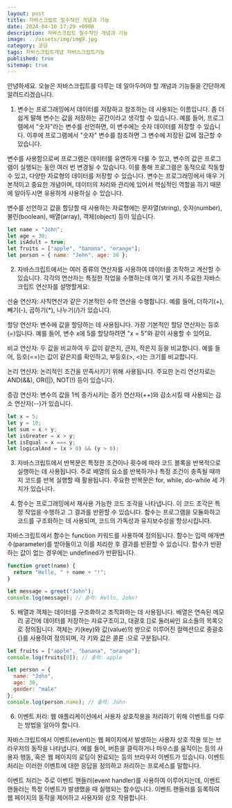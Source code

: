 ```yaml
---
layout: post
title: 자바스크립트 필수적인 개념과 기능
date: 2024-04-10 17:29 +0900
description: 자바스크립트 필수적인 개념과 기능
image: ../assets/img/img9.jpg
category: 코딩
tags: 자바스크립트개념 자바스크립트기능 
published: true
sitemap: true
---
```


안녕하세요. 오늘은 자바스크립트를 다루는 데 알아두어야 할 개념과 기능들을 간단하게 알려드리겠습니다.

1. 변수는 프로그래밍에서 데이터를 저장하고 참조하는 데 사용되는 이름입니다. 좀 더 쉽게 말해 변수는 값을 저장하는 공간이라고 생각할 수 있습니다. 예를 들어, 프로그램에서 "숫자"라는 변수를 선언하면, 이 변수에는 숫자 데이터를 저장할 수 있습니다. 이후에 프로그램에서 "숫자" 변수를 참조하면 그 변수에 저장된 값에 접근할 수 있습니다.

변수를 사용함으로써 프로그램은 데이터를 유연하게 다룰 수 있고, 변수의 값은 프로그램이 실행되는 동안 여러 번 변경될 수 있습니다. 이를 통해 프로그램은 동적으로 작동할 수 있고, 다양한 자료형의 데이터를 저장할 수 있습니다. 변수는 프로그래밍에서 매우 기본적이고 중요한 개념이며, 데이터의 처리와 관리에 있어서 핵심적인 역할을 하기 때문에 알아두시면 유용하게 사용하실 수 있습니다.

변수를 선언하고 값을 할당할 때 사용하는 자료형에는 문자열(string), 숫자(number), 불린(boolean), 배열(array), 객체(object) 등이 있습니다.

````javascript
let name = "John";
let age = 30;
let isAdult = true;
let fruits = ["apple", "banana", "orange"];
let person = { name: "John", age: 30 };
````

2. 자바스크립트에서는 여러 종류의 연산자를 사용하여 데이터를 조작하고 계산할 수 있습니다. 각각의 연산자는 특정한 작업을 수행하는데 여기 몇 가지 주요한 자바스크립트 연산자를 설명할게요:

산술 연산자: 사칙연산과 같은 기본적인 수학 연산을 수행합니다. 예를 들어, 더하기(+), 빼기(-), 곱하기(*), 나누기(/)가 있습니다.

할당 연산자: 변수에 값을 할당하는 데 사용됩니다. 가장 기본적인 할당 연산자는 등호(=)입니다. 예를 들어, 변수 x에 5를 할당하려면 "x = 5"와 같이 사용할 수 있어요.

비교 연산자: 두 값을 비교하여 두 값이 같은지, 큰지, 작은지 등을 비교합니다. 예를 들어, 등호(==)는 값이 같은지를 확인하고, 부등호(>, <)는 크기를 비교합니다.

논리 연산자: 논리적인 조건을 만족시키기 위해 사용됩니다. 주요한 논리 연산자로는 AND(&&), OR(||), NOT(!) 등이 있습니다.

증감 연산자: 변수의 값을 1씩 증가시키는 증가 연산자(++)와 감소시킬 때 사용되는 감소 연산자(--)가 있습니다.

````javascript
let x = 5;
let y = 10;
let sum = x + y;
let isGreater = x > y;
let isEqual = x === y;
let logicalAnd = (x > 0) && (y > 0);
````

3. 자바스크립트에서 반복문은 특정한 조건이나 횟수에 따라 코드 블록을 반복적으로 실행하는 데 사용됩니다. 주로 배열의 요소를 반복하거나 특정 조건이 충족될 때까지 코드를 반복 실행할 때 활용됩니다. 주요한 반복문은 for, while, do-while 세 가지가 있습니다.


4. 함수는 프로그래밍에서 재사용 가능한 코드 조각을 나타냅니다. 이 코드 조각은 특정 작업을 수행하고 그 결과를 반환할 수 있습니다. 함수는 프로그램을 모듈화하고 코드를 구조화하는 데 사용되며, 코드의 가독성과 유지보수성을 향상시킵니다.

자바스크립트에서 함수는 function 키워드를 사용하여 정의됩니다. 함수는 입력 매개변수(parameter)를 받아들이고 이를 처리한 후 결과를 반환할 수 있습니다. 함수가 반환하는 값이 없는 경우에는 undefined가 반환됩니다.

````javascript
function greet(name) {
  return "Hello, " + name + "!";
}

let message = greet("John");
console.log(message); // 출력: Hello, John!
````

5. 배열과 객체는 데이터를 구조화하고 조직화하는 데 사용됩니다.
배열은 연속된 메모리 공간에 데이터를 저장하는 자료구조이고, 대괄호 []로 둘러싸인 요소들의 목록으로 정의됩니다. 
객체는 키(key)와 값(value)의 쌍으로 이루어진 컬렉션으로 중괄호 {}를 사용하여 정의되며, 각 키와 값은 콜론 :으로 구분됩니다.

````javascript
let fruits = ["apple", "banana", "orange"];
console.log(fruits[0]); // 출력: apple

let person = {
  name: "John",
  age: 30,
  gender: "male"
};
console.log(person.name); // 출력: John
````

6. 이벤트 처리: 웹 애플리케이션에서 사용자 상호작용을 처리하기 위해 이벤트를 다루는 방법을 알아야 합니다.

자바스크립트에서 이벤트(event)는 웹 페이지에서 발생하는 사용자 상호 작용 또는 브라우저의 동작을 나타냅니다. 예를 들어, 버튼을 클릭하거나 마우스를 움직이는 등의 사용자 행동, 혹은 웹 페이지의 로딩이 완료되는 등의 브라우저 이벤트가 있습니다. 이벤트 처리는 이러한 이벤트에 대한 응답을 정의하고 처리하는 프로세스를 말합니다.

이벤트 처리는 주로 이벤트 핸들러(event handler)를 사용하여 이루어지는데, 이벤트 핸들러는 특정 이벤트가 발생했을 때 실행되는 함수입니다. 이벤트 핸들러를 등록하여 웹 페이지의 동작을 제어하고 사용자와 상호 작용합니다.



